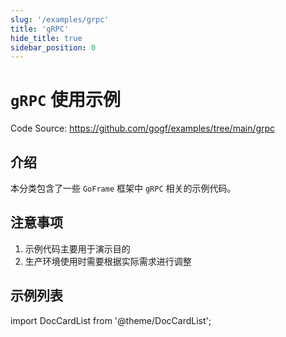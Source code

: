 ```yaml
---
slug: '/examples/grpc'
title: 'gRPC'
hide_title: true
sidebar_position: 0
---
```


# `gRPC` 使用示例

Code Source: https://github.com/gogf/examples/tree/main/grpc


## 介绍

本分类包含了一些 `GoFrame` 框架中 `gRPC` 相关的示例代码。

## 注意事项

1. 示例代码主要用于演示目的
2. 生产环境使用时需要根据实际需求进行调整

## 示例列表

import DocCardList from '@theme/DocCardList';

<DocCardList />
